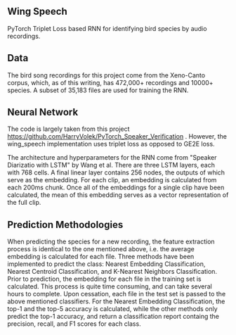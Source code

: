 ## Wing Speech
PyTorch Triplet Loss based RNN for identifying bird species by audio recordings.

## Data
The bird song recordings for this project come from the Xeno-Canto corpus, which, as of this writing, has 472,000+ recordings and 10000+ species.
A subset of 35,183 files are used for training the RNN.

## Neural Network
The code is largely taken from this project https://github.com/HarryVolek/PyTorch_Speaker_Verification . However, the wing_speech implementation uses triplet loss as opposed to GE2E loss.

The architecture and hyperparameters for the RNN come from "Speaker Diarizatio with LSTM" by Wang et al. There are 
three LSTM layers, each with 768 cells. A final linear layer contains 256 nodes, the outputs of which serve as the embedding.
For each clip, an embedding is calculated from each 200ms chunk. Once all of the embeddings for a single clip have
been calculated, the mean of this embedding serves as a vector representation of the full clip.

## Prediction Methodologies
When predicting the species for a new recording, the feature extraction process is identical to the one mentioned above, i.e.
the average embedding is calculated for each file. Three methods have been implemented to predict the class: Nearest Embedding
Classification, Nearest Centroid Classification, and K-Nearest Neighbors Classification. Prior to prediction, the embedding 
for each file in the training set is calculated. This process is quite time consuming, and can take several hours to complete. Upon
cessation, each file in the test set is passed to the above mentioned classifiers. For the Nearest Embedding Classification, the top-1
and the top-5 accuracy is calculated, while the other methods only predict the top-1 accuracy, and return a classification report
containg the precision, recall, and F1 scores for each class. 
